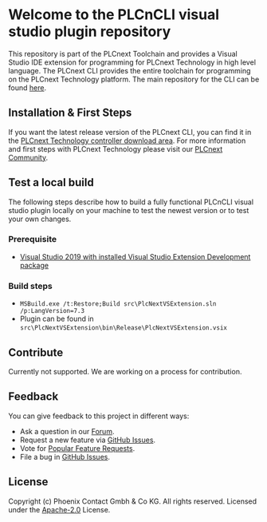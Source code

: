 # Welcome to the PLCnCLI visual studio plugin repository

This repository is part of the PLCnext Toolchain and provides a Visual Studio IDE extension for programming for PLCnext Technology in high level language. The PLCnext CLI provides the entire toolchain for programming on the PLCnext Technology platform. The main repository for the CLI can be found [here](https://github.com/PLCnext/PLCnext_CLI).

## Installation & First Steps

If you want the latest release version of the PLCnext CLI, you can find it in the [PLCnext Technology controller download area](https://www.phoenixcontact.com/qr/2404267/softw).
For more information and first steps with PLCnext Technology please visit our [PLCnext Community](https://www.plcnext-community.net/en/hn-knowledge-base/hn-get-started/hn-get-started-programming.html).

## Test a local build

The following steps describe how to build a fully functional PLCnCLI visual studio plugin locally on your machine to test the newest version or to test your own changes.

### Prerequisite

- [Visual Studio 2019 with installed Visual Studio Extension Development package](https://visualstudio.microsoft.com/de/vs/community/ "Visual Studio 2019 with installed Visual Studio Extension Development package")

### Build steps

- `MSBuild.exe /t:Restore;Build src\PlcNextVSExtension.sln /p:LangVersion=7.3`
- Plugin can be found in `src\PlcNextVSExtension\bin\Release\PlcNextVSExtension.vsix`

## Contribute

Currently not supported. We are working on a process for contribution.

## Feedback

You can give feedback to this project in different ways:

- Ask a question in our [Forum](https://www.plcnext-community.net/index.php?option=com_easydiscuss&view=categories&Itemid=221&lang=en).
- Request a new feature via [GitHub Issues](https://github.com/PLCnext/PLCnext_CLI_VS/issues).
- Vote for [Popular Feature Requests](https://github.com/PLCnext/PLCnext_CLI_VS/issues?q=is%3Aopen+is%3Aissue+label%3Afeature-request+sort%3Areactions-%2B1-desc).
- File a bug in [GitHub Issues](https://github.com/PLCnext/PLCnext_CLI_VS/issues).

## License

Copyright (c) Phoenix Contact Gmbh & Co KG. All rights reserved.
Licensed under the [Apache-2.0](LICENSE) License.